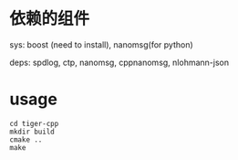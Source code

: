 # 依赖的组件

sys: boost (need to install), nanomsg(for python)

deps: spdlog, ctp, nanomsg, cppnanomsg, nlohmann-json

# usage

```shell
cd tiger-cpp
mkdir build
cmake ..
make
```

